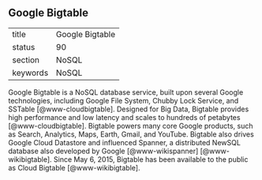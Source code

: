 ## Google Bigtable


|          |                 |
| -------- | --------------- |
| title    | Google Bigtable | 
| status   | 90              |
| section  | NoSQL           |
| keywords | NoSQL           |



Google Bigtable is a NoSQL database service, built upon several Google
technologies, including Google File System, Chubby Lock Service, and
SSTable [@www-cloudbigtable].  Designed for Big Data, Bigtable
provides high performance and low latency and scales to hundreds of
petabytes [@www-cloudbigtable]. Bigtable powers many core Google
products, such as Search, Analytics, Maps, Earth, Gmail, and
YouTube. Bigtable also drives Google Cloud Datastore and influenced
Spanner, a distributed NewSQL database also developed by Google
[@www-wikispanner] [@www-wikibigtable].  Since May 6,
2015, Bigtable has been available to the public as Cloud Bigtable
[@www-wikibigtable].

